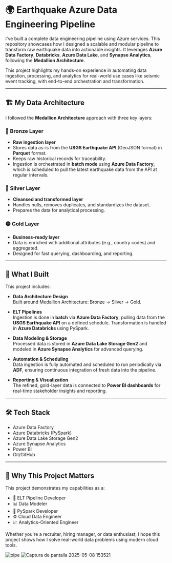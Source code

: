 # 🌍 Earthquake Azure Data Engineering Pipeline

I've built a complete data engineering pipeline using Azure services. This repository showcases how I designed a scalable and modular pipeline to transform raw earthquake data into actionable insights. It leverages **Azure Data Factory**, **Databricks**, **Azure Data Lake**, and **Synapse Analytics**, following the **Medallion Architecture**.

This project highlights my hands-on experience in automating data ingestion, processing, and analytics for real-world use cases like seismic event tracking, with end-to-end orchestration and transformation.

---

## 🏗️ My Data Architecture

I followed the **Medallion Architecture** approach with three key layers:

### 🔹 Bronze Layer
- **Raw ingestion layer**
- Stores data as-is from the **USGS Earthquake API** (GeoJSON format) in **Parquet** format.
- Keeps raw historical records for traceability.
- Ingestion is orchestrated in **batch mode** using **Azure Data Factory**, which is scheduled to pull the latest earthquake data from the API at regular intervals.

### 🔸 Silver Layer
- **Cleansed and transformed layer**
- Handles nulls, removes duplicates, and standardizes the dataset.
- Prepares the data for analytical processing.

### 🟡 Gold Layer
- **Business-ready layer**
- Data is enriched with additional attributes (e.g., country codes) and aggregated.
- Designed for fast querying, dashboarding, and reporting.

---

## 📖 What I Built

This project includes:

- **Data Architecture Design**  
  Built around Medallion Architecture: Bronze → Silver → Gold.

- **ELT Pipelines**  
  Ingestion is done in **batch** via **Azure Data Factory**, pulling data from the **USGS Earthquake API** on a defined schedule. Transformation is handled in **Azure Databricks** using PySpark.

- **Data Modeling & Storage**  
  Processed data is stored in **Azure Data Lake Storage Gen2** and modeled in **Azure Synapse Analytics** for advanced querying.

- **Automation & Scheduling**  
  Data ingestion is fully automated and scheduled to run periodically via **ADF**, ensuring continuous integration of fresh data into the pipeline.

- **Reporting & Visualization**  
  The refined, gold-layer data is connected to **Power BI dashboards** for real-time stakeholder insights and reporting.

---

## 🛠️ Tech Stack

- Azure Data Factory  
- Azure Databricks (PySpark)  
- Azure Data Lake Storage Gen2  
- Azure Synapse Analytics  
- Power BI  
- Git/GitHub  

---

## 🎯 Why This Project Matters

This project demonstrates my capabilities as a:

- 🔁 ELT Pipeline Developer  
- 📊 Data Modeler  
- 🧠 PySpark Developer  
- ⚙️ Cloud Data Engineer  
- 📈 Analytics-Oriented Engineer  

Whether you're a recruiter, hiring manager, or data enthusiast, I hope this project shows how I solve real-world data problems using modern cloud tools.

![pipe](https://github.com/user-attachments/assets/b06ef2d5-38de-4a46-8cc6-edd39485fb01)
![Captura de pantalla 2025-05-08 153521](https://github.com/user-attachments/assets/c9fadc95-18ab-4ecc-a5e5-5bebf4671885)
